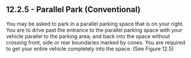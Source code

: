 ## 12.2.5 - Parallel Park (Conventional)
You may be asked to park in a parallel parking space that is on your right. You are to drive past the entrance to the parallel parking space with your vehicle parallel to the parking area; and back into the space without crossing front, side or rear boundaries marked by cones. You are required to get your entire vehicle completely into the space. (See Figure 12.5)